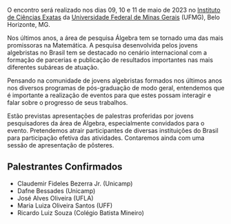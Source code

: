 O encontro será realizado nos dias 09, 10 e 11 de maio de 2023 no [Instituto de Ciências Exatas](https://www.icex.ufmg.br) da [Universidade Federal de Minas Gerais](https://ufmg.br) (UFMG), Belo Horizonte, MG.

Nos últimos anos, a área de pesquisa Álgebra tem se tornado uma das mais promissoras na Matemática. A pesquisa desenvolvida pelos jovens algebristas no Brasil tem se destacado no cenário internacional com a formação de parcerias e publicação de resultados importantes nas mais diferentes subáreas de atuação.

Pensando na comunidade de jovens algebristas formados nos últimos anos nos diversos programas de pós-graduação de modo geral, entendemos que é importante a realização de eventos para que estes possam interagir e falar sobre o progresso de seus trabalhos. 

Estão previstas apresentações de palestras proferidas por jovens pesquisadores da área de Álgebra, especialmente convidados para o evento. Pretendemos atrair participantes de diversas instituições do Brasil para participação efetiva das atividades. Contaremos ainda com uma sessão de apresentação de pôsteres.


## Palestrantes Confirmados

- Claudemir Fideles Bezerra Jr. (Unicamp)
- Dafne Bessades (Unicamp)
- José Alves Oliveira (UFLA)
- Maria Luiza Oliveira Santos (UFF)
- Ricardo Luiz Souza (Colégio Batista Mineiro)
